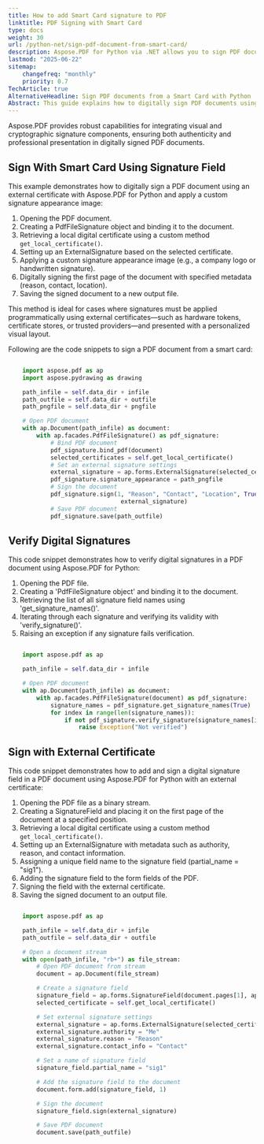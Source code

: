 ```yaml
---
title: How to add Smart Card signature to PDF
linktitle: PDF Signing with Smart Card
type: docs
weight: 30
url: /python-net/sign-pdf-document-from-smart-card/
description: Aspose.PDF for Python via .NET allows you to sign PDF documents from a smart card using signature field.
lastmod: "2025-06-22"
sitemap:
    changefreq: "monthly"
    priority: 0.7
TechArticle: true 
AlternativeHeadline: Sign PDF documents from a Smart Card with Python
Abstract: This guide explains how to digitally sign PDF documents using a smart card with Aspose.PDF for Python via .NET. It demonstrates how to access certificates stored on hardware devices (such as USB tokens or smart cards) through the Windows Certificate Store and apply them for signing PDF files. The documentation includes code examples that show how to locate the appropriate certificate, configure signature properties, and embed the digital signature into the PDF. This enables secure, hardware-backed signing in compliance with digital signature standards, suitable for high-trust enterprise and legal workflows.  
---
```


Aspose.PDF provides robust capabilities for integrating visual and cryptographic signature components, ensuring both authenticity and professional presentation in digitally signed PDF documents.

## Sign With Smart Card Using Signature Field

This example demonstrates how to digitally sign a PDF document using an external certificate with Aspose.PDF for Python and apply a custom signature appearance image:

1. Opening the PDF document.
1. Creating a PdfFileSignature object and binding it to the document.
1. Retrieving a local digital certificate using a custom method `get_local_certificate()`.
1. Setting up an ExternalSignature based on the selected certificate.
1. Applying a custom signature appearance image (e.g., a company logo or handwritten signature).
1. Digitally signing the first page of the document with specified metadata (reason, contact, location).
1. Saving the signed document to a new output file.

This method is ideal for cases where signatures must be applied programmatically using external certificates—such as hardware tokens, certificate stores, or trusted providers—and presented with a personalized visual layout.

Following are the code snippets to sign a PDF document from a smart card:

```python

    import aspose.pdf as ap
    import aspose.pydrawing as drawing

    path_infile = self.data_dir + infile
    path_outfile = self.data_dir + outfile
    path_pngfile = self.data_dir + pngfile

    # Open PDF document
    with ap.Document(path_infile) as document:
        with ap.facades.PdfFileSignature() as pdf_signature:
            # Bind PDF document
            pdf_signature.bind_pdf(document)
            selected_certificates = self.get_local_certificate()
            # Set an external signature settings
            external_signature = ap.forms.ExternalSignature(selected_certificates)
            pdf_signature.signature_appearance = path_pngfile
            # Sign the document
            pdf_signature.sign(1, "Reason", "Contact", "Location", True, drawing.Rectangle(100, 100, 200, 200),
                                external_signature)
            # Save PDF document
            pdf_signature.save(path_outfile)
```

## Verify Digital Signatures

This code snippet demonstrates how to verify digital signatures in a PDF document using Aspose.PDF for Python:

1. Opening the PDF file.
1. Creating a 'PdfFileSignature object' and binding it to the document.
1. Retrieving the list of all signature field names using 'get_signature_names()'.
1. Iterating through each signature and verifying its validity with 'verify_signature()'.
1. Raising an exception if any signature fails verification.

```python

    import aspose.pdf as ap

    path_infile = self.data_dir + infile

    # Open PDF document
    with ap.Document(path_infile) as document:
        with ap.facades.PdfFileSignature(document) as pdf_signature:
            signature_names = pdf_signature.get_signature_names(True)
            for index in range(len(signature_names)):
                if not pdf_signature.verify_signature(signature_names[index]):
                    raise Exception("Not verified")
```

## Sign with External Certificate

This code snippet demonstrates how to add and sign a digital signature field in a PDF document using Aspose.PDF for Python with an external certificate:

1. Opening the PDF file as a binary stream.
1. Creating a SignatureField and placing it on the first page of the document at a specified position.
1. Retrieving a local digital certificate using a custom method `get_local_certificate()`.
1. Setting up an ExternalSignature with metadata such as authority, reason, and contact information.
1. Assigning a unique field name to the signature field (partial_name = "sig1").
1. Adding the signature field to the form fields of the PDF.
1. Signing the field with the external certificate.
1. Saving the signed document to an output file.

```python

    import aspose.pdf as ap

    path_infile = self.data_dir + infile
    path_outfile = self.data_dir + outfile

    # Open a document stream
    with open(path_infile, "rb+") as file_stream:
        # Open PDF document from stream
        document = ap.Document(file_stream)

        # Create a signature field
        signature_field = ap.forms.SignatureField(document.pages[1], ap.Rectangle(100, 400, 10, 10, True))
        selected_certificate = self.get_local_certificate()

        # Set external signature settings
        external_signature = ap.forms.ExternalSignature(selected_certificate)
        external_signature.authority = "Me"
        external_signature.reason = "Reason"
        external_signature.contact_info = "Contact"

        # Set a name of signature field
        signature_field.partial_name = "sig1"

        # Add the signature field to the document
        document.form.add(signature_field, 1)

        # Sign the document
        signature_field.sign(external_signature)

        # Save PDF document
        document.save(path_outfile)
```

